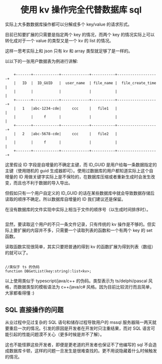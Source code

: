 
# <center>使用 kv 操作完全代替数据库 sql</center>


实际上大多数数据库操作都可以分解成多个 key/value 的请求形式。

目前已知要扩展的只需要是指定两个 key 的情况，而两个 key 的情况实际上可以转化成对于一个 value 的类型又是一个 kv 的 list 的情况。

这样一思考实际上和 json 只有 kv 和 array 类型就足够了是一样的。

以以下的一张用户数据表为例进行讲解:

```

    +-------+------------+-------------+-----------+-------------------+
    |   ID  |  ID_GUID   |  user_name  | file_name |  file_create_time |
    |       |            |             |           |                   |
    +-------+------------+-------------+-----------+-------------------+
    |   1   |abc-1234-cde|     ccc     |   file1   |                   |
    |       |     f      |             |           |                   |
    +-------+------------+-------------+-----------+-------------------+
    |   2   |abc-5678-cde|     ccc     |   file2   |                   |
    |       |     f      |             |           |                   |
    +-------+------------+-------------+-----------+-------------------+

```


这里假设 ID 字段是自增量的不确定主键，而 ID_GUID 是用户给每一条数据指定的主键（使用随机的 guid 生成器即可）。使用过数据库的用户都知道实际上这个自增量的 ID 用做关键字实际上是不保险的，在数据库压缩或者重新生成时会发生改变，而且也不利于数据的导入导出。

但假如只有一个用户自定义的 ID_GUID 的话在某些数据库中就会导致数据存储后读取的顺序不确定。所以数据库自增量的 ID 我们建议还是保留。

在没有数据库的文件实现中实际上相当于文件的顺序号（以生成时间排序时）。

## 

显然，要读取这个用户的不只一条文件记录，只有传统的 kv 操作是不够的。但实际上要扩展的内容并不多，只需要一个读取列表的函数和一个有两个 key 的 set 函数。

读取函数实现很简单，其实只要把普通的得到 kv 的函数扩展为得到列表（数组）的就可以了。

```

//类似于 ts 的伪码
function DBGetList(key:string):list<kv>;

```

以上使用类似于 typescript/java/c++ 的伪码。类型表示为 ts/delphi/pascal 风格，而数据类型的模板语法为 c++/java/c# 风格。因为目前比较流行而且简单，大家都看得懂 :)



## SQL 直接操作的问题

从业过程中见过复杂的 SQL 语句和储存过程导致用户的 mssql 服务器隔一两天就要重启一次的情况。引发的原因是开发者在开发时只注重结果，而对 SQL 语言可能引起的性能问题漠不关心（更多时候是并不了解）。

这也不能怪罪这些开发者，即便是更老道的开发者也保证不了他编写的 sql 不会造成数据库卡顿，这样的问题一旦发生是很难查找的。更不用说隐藏着什么时候触发的情况。




